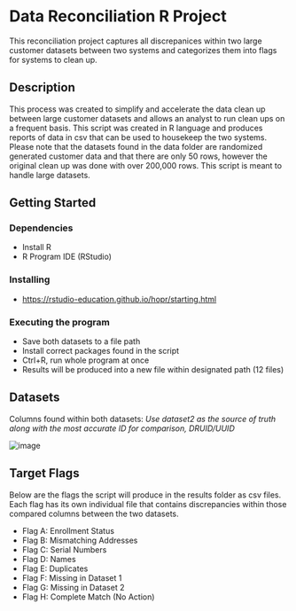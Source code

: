 # Data Reconciliation R Project
This reconciliation project captures all discrepanices within two large customer datasets between two systems and categorizes them into flags for systems to clean up. 

## Description
This process was created to simplify and accelerate the data clean up between large customer datasets and allows an analyst to run clean ups on a frequent basis. This script was created in R language and produces reports of data in csv that can be used to housekeep the two systems. 
Please note that the datasets found in the data folder are randomized generated customer data and that there are only 50 rows, however the original clean up was done with over 200,000 rows. This script is meant to handle large datasets.

## Getting Started
### Dependencies
* Install R
* R Program IDE (RStudio)
### Installing
* https://rstudio-education.github.io/hopr/starting.html
### Executing the program
* Save both datasets to a file path
* Install correct packages found in the script
* Ctrl+R, run whole program at once
* Results will be produced into a new file within designated path (12 files)
  
## Datasets
Columns found within both datasets:
*Use dataset2 as the source of truth along with the most accurate ID for comparison, DRUID/UUID*

![image](https://github.com/Audrey6/DataReconciliationR/assets/34180394/f643f0ea-bf1c-4479-8a03-58ce99b1dc27)

## Target Flags
Below are the flags the script will produce in the results folder as csv files. Each flag has its own individual file that contains discrepancies within those compared columns between the two datasets.
* Flag A: Enrollment Status
* Flag B: Mismatching Addresses
* Flag C: Serial Numbers
* Flag D: Names
* Flag E: Duplicates
* Flag F: Missing in Dataset 1
* Flag G: Missing in Dataset 2
* Flag H: Complete Match (No Action)

